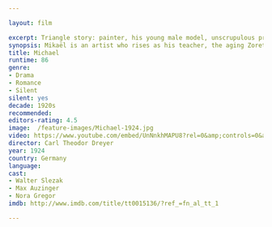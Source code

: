 ```yaml
---

layout: film

excerpt: Triangle story: painter, his young male model, unscrupulous princess.
synopsis: Mikaël is an artist who rises as his teacher, the aging Zoret, falls. Zoret gives Mikaël his start, and their relationship is sexual as well. Then Mikaël takes up with the Princess Zamikoff, selling gifts from Zoret and even stealing from the master to pay for his carnal and luxurious life with her. He abandons Zoret, whose health begins to fail but who also discovers spirituality in his solitude. In a subplot, Alice Adelsskjold cuckolds her husband and takes a lover, the Duke of Monthieu; their relationship, infused with the eroticism of art, also gives way to religion as the duke becomes ill.
title: Michael 
runtime: 86
genre: 
- Drama
- Romance
- Silent
silent: yes
decade: 1920s
recommended: 
editors-rating: 4.5
image:  /feature-images/Michael-1924.jpg 
video: https://www.youtube.com/embed/UnNnkhMAPU8?rel=0&amp;controls=0&amp;showinfo=0
director: Carl Theodor Dreyer 
year: 1924
country: Germany 
language: 
cast:
- Walter Slezak
- Max Auzinger
- Nora Gregor
imdb: http://www.imdb.com/title/tt0015136/?ref_=fn_al_tt_1

---
```


